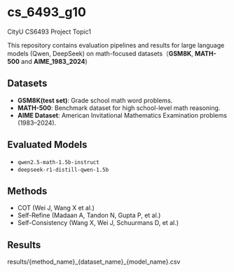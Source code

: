 # cs_6493_g10
CityU CS6493 Project Topic1

This repository contains evaluation pipelines and results for large language models (Qwen, DeepSeek) on math-focused datasets（**GSM8K**, **MATH-500** and **AIME_1983_2024**)


## Datasets

- **GSM8K(test set)**: Grade school math word problems.
- **MATH-500**: Benchmark dataset for high school-level math reasoning.
- **AIME Dataset**: American Invitational Mathematics Examination problems (1983–2024).

## Evaluated Models

- `qwen2.5-math-1.5b-instruct`
- `deepseek-r1-distill-qwen-1.5b`

## Methods 
- COT (Wei J, Wang X et al.)
- Self-Refine (Madaan A, Tandon N, Gupta P, et al.)
- Self-Consistency (Wang X, Wei J, Schuurmans D, et al.)

## Results
results/{method_name}\_{dataset_name}\_{model_name}.csv
